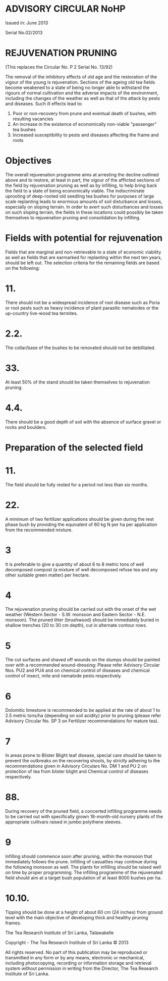 # ADVISORY CIRCULAR NoHP

Issued in: June 2013

Serial No.02/2013

# REJUVENATION PRUNING

(This replaces the Circular No. P 2 Serial No. 13/92)

The removal of the inhibitory effects of old age and the restoration of the vigour of the young is rejuvenation. Sections of the ageing old tea fields become weakened to a state of being no longer able to withstand the rigours of normal cultivation and the adverse impacts of the environment, including the changes of the weather as well as that of the attack by pests and diseases. Such ill effects lead to:

1. Poor or non-recovery from prune and eventual death of bushes, with resulting vacancies
2. An increase in the existence of economically non-viable "passenger" tea bushes
3. Increased susceptibility to pests and diseases affecting the frame and roots

# Objectives

The overall rejuvenation programme aims at arresting the decline outlined above and to restore, at least in part, the vigour of the afflicted sections of the field by rejuvenation pruning as well as by infilling, to help bring back the field to a state of being economically viable. The indiscriminate uprooting of deep-rooted old seedling tea bushes for purposes of large scale replanting leads to enormous amounts of soil disturbance and losses, especially on sloping terrain. In order to avert such disturbances and losses on such sloping terrain, the fields in these locations could possibly be taken themselves to rejuvenation pruning and consolidation by infilling.

# Fields with potential for rejuvenation

Fields that are marginal and non-retrievable to a state of economic viability as well as fields that are earmarked for replanting within the next ten years, should be left out. The selection criteria for the remaining fields are based on the following:
# 11.

There should not be a widespread incidence of root disease such as Poria or root pests such as heavy incidence of plant parasitic nematodes or the up-country live-wood tea termites.

# 2.2.

The collar/base of the bushes to be renovated should not be debilitated.

# 33.

At least 50% of the stand should be taken themselves to rejuvenation pruning.

# 4.4.

There should be a good depth of soil with the absence of surface gravel or rocks and boulders.

# Preparation of the selected field

# 11.

The field should be fully rested for a period not less than six months.

# 22.

A minimum of two fertilizer applications should be given during the rest phase bush by providing the equivalent of 60 kg N per ha per application from the recommended mixture.

# 3

It is preferable to give a quantity of about 6 to 8 metric tons of well decomposed compost (a mixture of well decomposed refuse tea and any other suitable green matter) per hectare.

# 4

The rejuvenation pruning should be carried out with the onset of the wet weather (Western Sector - S.W. monsoon and Eastern Sector - N.E. monsoon). The pruned litter (brushwood) should be immediately buried in shallow trenches (20 to 30 cm depth), cut in alternate contour rows.

# 5

The cut surfaces and shaved off wounds on the stumps should be painted over with a recommended wound-dressing: Please refer Advisory Circular Nos. PU2 and PU4 and on chemical control of diseases and chemical control of insect, mite and nematode pests respectively.

# 6

Dolomitic limestone is recommended to be applied at the rate of about 1 to 2.5 metric tons/ha (depending on soil acidity) prior to pruning (please refer Advisory Circular No. SP 3 on Fertilizer recommendations for mature tea).

# 7

In areas prone to Blister Blight leaf disease, special care should be taken to prevent the outbreaks on the recovering shoots, by strictly adhering to the recommendations given in Advisory Circulars No. DM 1 and PU 2 on protection of tea from blister blight and Chemical control of diseases respectively.
# 88.

During recovery of the pruned field, a concerted infilling programme needs to be carried out with specifically grown 18-month-old nursery plants of the appropriate cultivars raised in jumbo polythene sleeves.

# 9

Infilling should commence soon after pruning, within the monsoon that immediately follows the prune. Infilling of casualties may continue during the following monsoon as well. The plants for infilling should be raised well on time by proper programming. The infilling programme of the rejuvenated field should aim at a target bush population of at least 8000 bushes per ha.

# 10.10.

Tipping should be done at a height of about 60 cm (24 inches) from ground level with the main objective of developing thick and healthy pruning frames.

The Tea Research Institute of Sri Lanka, Talawakelle

Copyright - The Tea Research Institute of Sri Lanka © 2013

All rights reserved. No part of this publication may be reproduced or transmitted in any form or by any means, electronic or mechanical, including photocopying, recording or information storage and retrieval system without permission in writing from the Director, The Tea Research Institute of Sri Lanka.